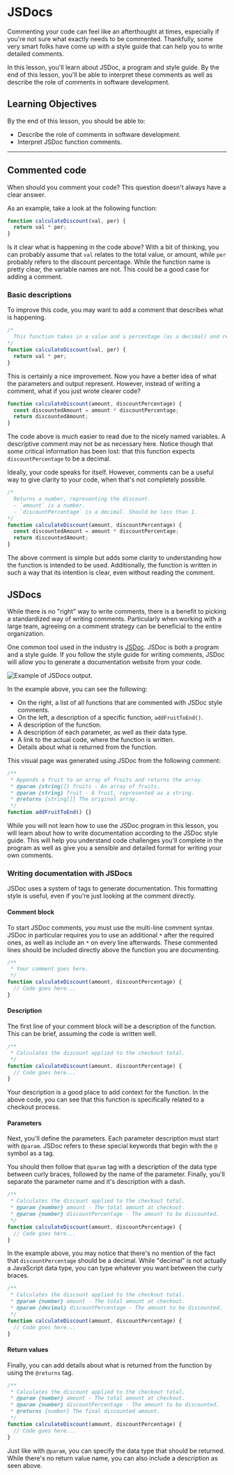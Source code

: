 # JSDocs

Commenting your code can feel like an afterthought at times, especially if you're not sure what exactly needs to be commented. Thankfully, some very smart folks have come up with a style guide that can help you to write detailed comments.

In this lesson, you'll learn about JSDoc, a program and style guide. By the end of this lesson, you'll be able to interpret these comments as well as describe the role of comments in software development.

## Learning Objectives

By the end of this lesson, you should be able to:

- Describe the role of comments in software development.
- Interpret JSDoc function comments.

---

## Commented code

When should you comment your code? This question doesn't always have a clear answer.

As an example, take a look at the following function:

```js
function calculateDiscount(val, per) {
  return val * per;
}
```

Is it clear what is happening in the code above? With a bit of thinking, you can probably assume that `val` relates to the total value, or amount, while `per` probably refers to the discount percentage. While the function name is pretty clear, the variable names are not. This could be a good case for adding a comment.

### Basic descriptions

To improve this code, you may want to add a comment that describes what is happening.

```js
/*
  This function takes in a value and a percentage (as a decimal) and returns a number, representing the amount of the discount.
*/
function calculateDiscount(val, per) {
  return val * per;
}
```

This is certainly a nice improvement. Now you have a better idea of what the parameters and output represent. However, instead of writing a comment, what if you just wrote clearer code?

```js
function calculateDiscount(amount, discountPercentage) {
  const discountedAmount = amount * discountPercentage;
  return discountedAmount;
}
```

The code above is much easier to read due to the nicely named variables. A descriptive comment may not be as necessary here. Notice though that some critical information has been lost: that this function expects `discountPercentage` to be a decimal.

Ideally, your code speaks for itself. However, comments can be a useful way to give clarity to your code, when that's not completely possible.

```js
/*
  Returns a number, representing the discount.
  - `amount` is a number.
  - `discountPercentage` is a decimal. Should be less than 1.
*/
function calculateDiscount(amount, discountPercentage) {
  const discountedAmount = amount * discountPercentage;
  return discountedAmount;
}
```

The above comment is simple but adds some clarity to understanding how the function is intended to be used. Additionally, the function is written in such a way that its intention is clear, even without reading the comment.

## JSDocs

While there is no "right" way to write comments, there is a benefit to picking a standardized way of writing comments. Particularly when working with a large team, agreeing on a comment strategy can be beneficial to the entire organization.

One common tool used in the industry is [JSDoc](https://jsdoc.app/). JSDoc is both a program and a style guide. If you follow the style guide for writing comments, JSDoc will allow you to generate a documentation website from your code.

![Example of JSDocs output.](./assets/jsdoc-output.png)

In the example above, you can see the following:

- On the right, a list of all functions that are commented with JSDoc style comments.
- On the left, a description of a specific function, `addFruitToEnd()`.
- A description of the function.
- A description of each parameter, as well as their data type.
- A link to the actual code, where the function is written.
- Details about what is returned from the function.

This visual page was generated using JSDoc from the following comment:

```js
/**
 * Appends a fruit to an array of fruits and returns the array.
 * @param {string[]} fruits - An array of fruits.
 * @param {string} fruit - A fruit, represented as a string.
 * @returns {string[]} The original array.
 */
function addFruitToEnd() {}
```

While you will not learn how to use the JSDoc program in this lesson, you will learn about how to write documentation according to the JSDoc style guide. This will help you understand code challenges you'll complete in the program as well as give you a sensible and detailed format for writing your own comments.

### Writing documentation with JSDocs

JSDoc uses a system of tags to generate documentation. This formatting style is useful, even if you're just looking at the comment directly.

#### Comment block

To start JSDoc comments, you must use the multi-line comment syntax. JSDoc in particular requires you to use an additional `*` after the required ones, as well as include an `*` on every line afterwards. These commented lines should be included directly above the function you are documenting.

```js
/**
 * Your comment goes here.
 */
function calculateDiscount(amount, discountPercentage) {
  // Code goes here...
}
```

#### Description

The first line of your comment block will be a description of the function. This can be brief, assuming the code is written well.

```js
/**
 * Calculates the discount applied to the checkout total.
 */
function calculateDiscount(amount, discountPercentage) {
  // Code goes here...
}
```

Your description is a good place to add context for the function. In the above code, you can see that this function is specifically related to a checkout process.

#### Parameters

Next, you'll define the parameters. Each parameter description must start with `@param`. JSDoc refers to these special keywords that begin with the `@` symbol as a tag.

You should then follow that `@param` tag with a description of the data type between curly braces, followed by the name of the parameter. Finally, you'll separate the parameter name and it's description with a dash.

```js
/**
 * Calculates the discount applied to the checkout total.
 * @param {number} amount - The total amount at checkout.
 * @param {number} discountPercentage - The amount to be discounted.
 */
function calculateDiscount(amount, discountPercentage) {
  // Code goes here...
}
```

In the example above, you may notice that there's no mention of the fact that `discountPercentage` should be a decimal. While "decimal" is not actually a JavaScript data type, you can type whatever you want between the curly braces.

```js
/**
 * Calculates the discount applied to the checkout total.
 * @param {number} amount - The total amount at checkout.
 * @param {decimal} discountPercentage - The amount to be discounted.
 */
function calculateDiscount(amount, discountPercentage) {
  // Code goes here...
}
```

#### Return values

Finally, you can add details about what is returned from the function by using the `@returns` tag.

```js
/**
 * Calculates the discount applied to the checkout total.
 * @param {number} amount - The total amount at checkout.
 * @param {number} discountPercentage - The amount to be discounted.
 * @returns {number} The final discounted amount.
 */
function calculateDiscount(amount, discountPercentage) {
  // Code goes here...
}
```

Just like with `@param`, you can specify the data type that should be returned. While there's no return value name, you can also include a description as seen above.
